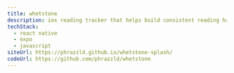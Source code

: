 ```yaml
---
title: whetstone
description: ios reading tracker that helps build consistent reading habits with progress tracking and reading analytics
techStack:
  - react native
  - expo
  - javascript
siteUrl: https://phrazzld.github.io/whetstone-splash/
codeUrl: https://github.com/phrazzld/whetstone
---
```

